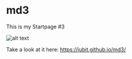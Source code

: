 # md3

This is my Startpage #3

![alt text](https://raw.githubusercontent.com/jubit/md3/master/.github/zevqc3oezdw01.png)

Take a look at it here: https://jubit.github.io/md3/
